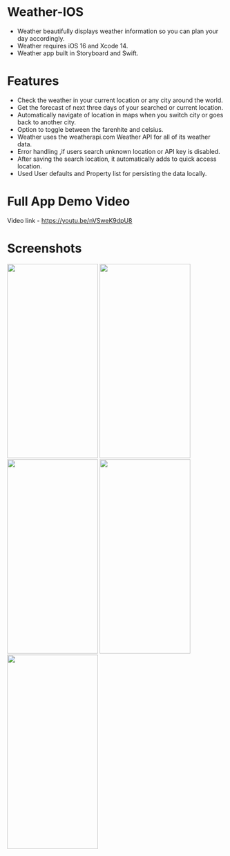 # Weather-IOS

- Weather beautifully displays weather information so you can plan your day accordingly. 
- Weather requires iOS 16 and Xcode 14.
- Weather app built in Storyboard and Swift.

# Features
- Check the weather in your current location or any city around the world. 
- Get the forecast of next three days of your searched or current location.
- Automatically navigate of location in maps when you switch city or goes back to another city.
- Option to toggle between the farenhite and celsius.
- Weather uses the weatherapi.com Weather API for all of its weather data.
- Error handling ,if users search unknown location or API key is disabled.
- After saving the search location, it automatically adds to quick access location.
- Used User defaults and Property list for persisting the data locally.

# Full App Demo Video
  Video link - https://youtu.be/nVSweK9dpU8


# Screenshots

<img src="https://user-images.githubusercontent.com/66922908/215524637-14bfde1e-bdb0-4831-99c8-97a40619bf4e.png" width=210 height=450>
<img src="https://user-images.githubusercontent.com/66922908/215524996-e821f5f5-5d4b-4673-b5fe-65d8abf83fc9.png" width=210 height=450>
<img src="https://user-images.githubusercontent.com/66922908/215525485-15b4b28a-801d-4be9-b2a9-20578d7d1232.png" width=210 height=450>
<img src="https://user-images.githubusercontent.com/66922908/215525676-57b84463-c9ff-42ae-ada5-cf66d60c2f62.png" width=210 height=450>
<img src="https://user-images.githubusercontent.com/66922908/215526129-36019777-f6bd-4c97-80f5-d77df20f748f.png" width=210 height=450>
